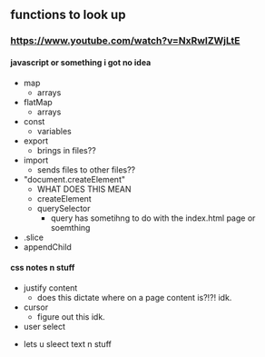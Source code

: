 ## functions to look up
### https://www.youtube.com/watch?v=NxRwIZWjLtE


#### **javascript or something i got no idea**
- map
  * arrays
- flatMap
  * arrays
- const 
  * variables
- export
  * brings in files??
- import 
  * sends files to other files??
- "document.createElement"
  * WHAT DOES THIS MEAN
  * createElement
  * querySelector
     * query has sometihng to do with the index.html page or soemthing
- .slice
- appendChild

#### **css notes n stuff**
- justify content
  * does this dictate where on a page content is?!?! idk.
- cursor 
  * figure out this idk.
 - user select
  * lets u sleect text n stuff
